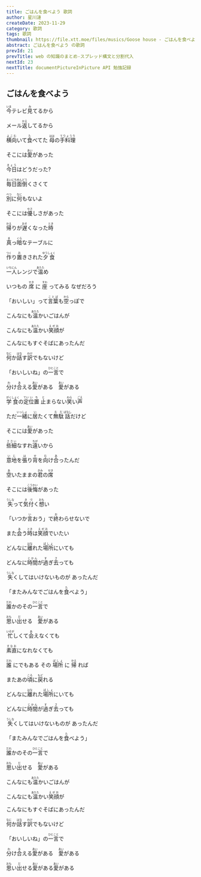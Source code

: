 ```yaml
---
title: ごはんを食べよう 歌詞
author: 星川漣
createDate: 2023-11-29
category: 歌詞
tags: 歌詞
thumbnail: https://file.xtt.moe/files/musics/Goose house - ごはんを食べよう.webp
abstract: ごはんを食べよう の歌詞
prevId: 21
prevTitle: web の知識のまとめ-スプレッド構文と分割代入
nextId: 23
nextTitle: documentPictureInPicture API 勉強記録
---
```


## ごはんを食べよう

<p class='lrc-lang-ja'><ruby>今<rt>いま</rt></ruby>テレビ<ruby>見<rt>み</rt></ruby>てるから</p>

<p class='lrc-lang-ja'>メール<ruby>返<rt>かえ</rt></ruby>してるから</p>

<p class='lrc-lang-ja'><ruby>横向<rt>よこむ</rt></ruby>いて<ruby>食<rt>た</rt></ruby>べてた <ruby>母<rt>はは</rt></ruby>の<ruby>手料理<rt>てりょうり</rt></ruby></p>

<p class='lrc-lang-ja'>そこには<ruby>愛<rt>あい</rt></ruby>があった</p>

<p class='lrc-lang-ja'><ruby>今日<rp>(</rp><rt>きょう</rt><rp>)</rp></ruby>はどうだった?</p>

<p class='lrc-lang-ja'><ruby>毎日<rp>(</rp><rt>まいにち</rt><rp>)</rp></ruby><ruby>面倒<rp>(</rp><rt>めんどう</rt><rp>)</rp></ruby>くさくて</p>

<p class='lrc-lang-ja'><ruby>別<rp>(</rp><rt>べつ</rt><rp>)</rp></ruby>に<ruby>何<rp>(</rp><rt>なに</rt><rp>)</rp></ruby>もないよ</p>

<p class='lrc-lang-ja'>そこには<ruby>優<rp>(</rp><rt>やさ</rt><rp>)</rp></ruby>しさがあった</p>

<p class='lrc-lang-ja'><ruby>帰<rp>(</rp><rt>かえ</rt><rp>)</rp></ruby>りが<ruby>遅<rp>(</rp><rt>おそ</rt><rp>)</rp></ruby>くなった<ruby>時<rp>(</rp><rt>とき</rt><rp>)</rp></ruby></p>

<p class='lrc-lang-ja'><ruby>真<rp>(</rp><rt>ま</rt><rp>)</rp></ruby>っ<ruby>暗<rp>(</rp><rt>くら</rt><rp>)</rp></ruby>なテーブルに</p>

<p class='lrc-lang-ja'><ruby>作<rp>(</rp><rt>つく</rt><rp>)</rp></ruby>り<ruby>置<rp>(</rp><rt>お</rt><rp>)</rp></ruby>きされた<ruby>夕食<rp>(</rp><rt>ゆうしょく</rt><rp>)</rp></ruby></p>

<p class='lrc-lang-ja'><ruby>一<rp>(</rp><rt>いち</rt><rp>)</rp></ruby><ruby>人<rp>(</rp><rt>にん</rt><rp>)</rp></ruby>レンジで<ruby>温<rp>(</rp><rt>あたた</rt><rp>)</rp></ruby>め</p>

<p class='lrc-lang-ja'>いつもの <ruby> 席<rp>(</rp> <rt>せき</rt> <rp>)</rp> </ruby> に <ruby> 座<rp>(</rp> <rt>すわ</rt> <rp>)</rp> </ruby> ってみる なぜだろう</p>

<p class='lrc-lang-ja'>「おいしい」って<ruby>言葉<rp>(</rp><rt>ことば</rt><rp>)</rp></ruby>も<ruby>空<rp>(</rp><rt>から</rt><rp>)</rp></ruby>っぽで</p>

<p class='lrc-lang-ja'>こんなにも<ruby>温<rp>(</rp><rt>あたた</rt><rp>)</rp></ruby>かいごはんが</p>

<p class='lrc-lang-ja'>こんなにも<ruby>温<rp>(</rp><rt>あたた</rt><rp>)</rp></ruby>かい<ruby>笑顔<rp>(</rp><rt>えがお</rt><rp>)</rp></ruby>が</p>

<p class='lrc-lang-ja'>こんなにもすぐそばにあったんだ</p>

<p class='lrc-lang-ja'><ruby>何<rp>(</rp><rt>なに</rt><rp>)</rp></ruby>か<ruby>話<rp>(</rp><rt>はな</rt><rp>)</rp></ruby>す<ruby>訳<rp>(</rp><rt>わけ</rt><rp>)</rp></ruby>でもないけど</p>

<p class='lrc-lang-ja'>「おいしいね」の<ruby>一言<rp>(</rp><rt>ひとこと</rt><rp>)</rp></ruby>で</p>

<p class='lrc-lang-ja'><ruby>分<rp>(</rp><rt>わ</rt><rp>)</rp></ruby>け<ruby>合<rp>(</rp><rt>あ</rt><rp>)</rp></ruby>える<ruby>愛<rp>(</rp><rt>あい</rt><rp>)</rp></ruby>がある　<ruby>愛<rp>(</rp><rt>あい</rt><rp>)</rp></ruby>がある</p>

<p class='lrc-lang-ja'><ruby>学<rp>(</rp><rt>がく</rt><rp>)</rp></ruby><ruby>食<rp>(</rp><rt>しょく</rt><rp>)</rp></ruby>の<ruby>定<rp>(</rp><rt>てい</rt><rp>)</rp></ruby><ruby>位置<rp>(</rp><rt>いち</rt><rp>)</rp></ruby> <ruby>止<rp>(</rp><rt>と</rt><rp>)</rp></ruby>まらない<ruby>笑<rp>(</rp><rt>わら</rt><rp>)</rp></ruby>い<ruby>声<rp>(</rp><rt>ごえ</rt><rp>)</rp></ruby></p>

<p class='lrc-lang-ja'>ただ<ruby>一緒<rp>(</rp><rt>いっしょ</rt><rp>)</rp></ruby>に<ruby>居<rp>(</rp><rt>い</rt><rp>)</rp></ruby>たくて<ruby>無駄<rp>(</rp><rt>むだ</rt><rp>)</rp></ruby><ruby>話<rp>(</rp><rt>ばなし</rt><rp>)</rp></ruby>だけど</p>

<p class='lrc-lang-ja'>そこには<ruby>愛<rp>(</rp><rt>あい</rt><rp>)</rp></ruby>があった</p>

<p class='lrc-lang-ja'><ruby>些細<rp>(</rp><rt>ささい</rt><rp>)</rp></ruby>なすれ<ruby>違<rp>(</rp><rt>ちが</rt><rp>)</rp></ruby>いから</p>

<p class='lrc-lang-ja'><ruby>意地<rp>(</rp><rt>いじ</rt><rp>)</rp></ruby>を<ruby>張<rp>(</rp><rt>は</rt><rp>)</rp></ruby>り<ruby>背<rp>(</rp><rt>せ</rt><rp>)</rp></ruby>を<ruby>向<rp>(</rp><rt>む</rt><rp>)</rp></ruby>け<ruby>合<rp>(</rp><rt>あ</rt><rp>)</rp></ruby>ったんだ</p>

<p class='lrc-lang-ja'><ruby>空<rp>(</rp><rt>あ</rt><rp>)</rp></ruby>いたままの<ruby>君<rp>(</rp><rt>きみ</rt><rp>)</rp></ruby>の<ruby>席<rp>(</rp><rt>せき</rt><rp>)</rp></ruby></p>

<p class='lrc-lang-ja'>そこには<ruby>後悔<rp>(</rp><rt>こうかい</rt><rp>)</rp></ruby>があった</p>

<p class='lrc-lang-ja'><ruby>失<rp>(</rp><rt>うしな</rt><rp>)</rp></ruby>って<ruby>気付<rp>(</rp><rt>きづ</rt><rp>)</rp></ruby>く<ruby>想<rp>(</rp><rt>おも</rt><rp>)</rp></ruby>い</p>

<p class='lrc-lang-ja'>「いつか<ruby>言<rp>(</rp><rt>い</rt><rp>)</rp></ruby>おう」で<ruby>終<rp>(</rp><rt>お</rt><rp>)</rp></ruby>わらせないで</p>

<p class='lrc-lang-ja'>また<ruby>会<rp>(</rp><rt>あ</rt><rp>)</rp></ruby>う<ruby>時<rp>(</rp><rt>とき</rt><rp>)</rp></ruby>は<ruby>笑顔<rp>(</rp><rt>えがお</rt><rp>)</rp></ruby>でいたい</p>

<p class='lrc-lang-ja'>どんなに<ruby>離<rp>(</rp><rt>はな</rt><rp>)</rp></ruby>れた<ruby>場所<rp>(</rp><rt>ばしょ</rt><rp>)</rp></ruby>にいても</p>

<p class='lrc-lang-ja'>どんなに<ruby>時間<rp>(</rp><rt>じかん</rt><rp>)</rp></ruby>が<ruby>過<rp>(</rp><rt>す</rt><rp>)</rp></ruby>ぎ<ruby>去<rp>(</rp><rt>さ</rt><rp>)</rp></ruby>っても</p>

<p class='lrc-lang-ja'><ruby>失<rp>(</rp><rt>うしな</rt><rp>)</rp></ruby>くしてはいけないものが あったんだ</p>

<p class='lrc-lang-ja'>「またみんなでごはんを<ruby>食<rp>(</rp><rt>た</rt><rp>)</rp></ruby>べよう」</p>

<p class='lrc-lang-ja'><ruby>誰<rp>(</rp><rt>だれ</rt><rp>)</rp></ruby>かのその<ruby>一言<rp>(</rp><rt>ひとこと</rt><rp>)</rp></ruby>で</p>

<p class='lrc-lang-ja'><ruby>思<rp>(</rp><rt>おも</rt><rp>)</rp></ruby>い<ruby>出<rp>(</rp><rt>だ</rt><rp>)</rp></ruby>せる　<ruby>愛<rp>(</rp><rt>あい</rt><rp>)</rp></ruby>がある</p>

<p class='lrc-lang-ja'><ruby>忙<rp>(</rp><rt>いそが</rt><rp>)</rp></ruby>しくて<ruby>会<rp>(</rp><rt>あ</rt><rp>)</rp></ruby>えなくても</p>

<p class='lrc-lang-ja'><ruby>素直<rp>(</rp><rt>すなお</rt><rp>)</rp></ruby>になれなくても</p>

<p class='lrc-lang-ja'><ruby> 誰<rp>(</rp> <rt>だれ</rt> <rp>)</rp> </ruby> にでもある その <ruby> 場所<rp>(</rp> <rt>ばしょ</rt> <rp>)</rp> </ruby> に <ruby> 帰<rp>(</rp> <rt>かえ</rt> <rp>)</rp> </ruby> れば</p>

<p class='lrc-lang-ja'>またあの<ruby>頃<rp>(</rp><rt>ころ</rt><rp>)</rp></ruby>に<ruby>戻<rp>(</rp><rt>もど</rt><rp>)</rp></ruby>れる</p>

<p class='lrc-lang-ja'>どんなに<ruby>離<rp>(</rp><rt>はな</rt><rp>)</rp></ruby>れた<ruby>場所<rp>(</rp><rt>ばしょ</rt><rp>)</rp></ruby>にいても</p>

<p class='lrc-lang-ja'>どんなに<ruby>時間<rp>(</rp><rt>じかん</rt><rp>)</rp></ruby>が<ruby>過<rp>(</rp><rt>す</rt><rp>)</rp></ruby>ぎ<ruby>去<rp>(</rp><rt>さ</rt><rp>)</rp></ruby>っても</p>

<p class='lrc-lang-ja'><ruby>失<rp>(</rp><rt>うしな</rt><rp>)</rp></ruby>くしてはいけないものが あったんだ</p>

<p class='lrc-lang-ja'>「またみんなでごはんを<ruby>食<rp>(</rp><rt>た</rt><rp>)</rp></ruby>べよう」</p>

<p class='lrc-lang-ja'><ruby>誰<rp>(</rp><rt>だれ</rt><rp>)</rp></ruby>かのその<ruby>一言<rp>(</rp><rt>ひとこと</rt><rp>)</rp></ruby>で</p>

<p class='lrc-lang-ja'><ruby>思<rp>(</rp><rt>おも</rt><rp>)</rp></ruby>い<ruby>出<rp>(</rp><rt>だ</rt><rp>)</rp></ruby>せる　<ruby>愛<rp>(</rp><rt>あい</rt><rp>)</rp></ruby>がある</p>

<p class='lrc-lang-ja'>こんなにも<ruby>温<rp>(</rp><rt>あたた</rt><rp>)</rp></ruby>かいごはんが</p>

<p class='lrc-lang-ja'>こんなにも<ruby>温<rp>(</rp><rt>あたた</rt><rp>)</rp></ruby>かい<ruby>笑顔<rp>(</rp><rt>えがお</rt><rp>)</rp></ruby>が</p>

<p class='lrc-lang-ja'>こんなにもすぐそばにあったんだ</p>

<p class='lrc-lang-ja'><ruby>何<rp>(</rp><rt>なに</rt><rp>)</rp></ruby>か<ruby>話<rp>(</rp><rt>はな</rt><rp>)</rp></ruby>す<ruby>訳<rp>(</rp><rt>わけ</rt><rp>)</rp></ruby>でもないけど</p>

<p class='lrc-lang-ja'>「おいしいね」の<ruby>一言<rp>(</rp><rt>ひとこと</rt><rp>)</rp></ruby>で</p>

<p class='lrc-lang-ja'><ruby>分<rp>(</rp><rt>わ</rt><rp>)</rp></ruby>け<ruby>合<rp>(</rp><rt>あ</rt><rp>)</rp></ruby>える<ruby>愛<rp>(</rp><rt>あい</rt><rp>)</rp></ruby>がある　<ruby>愛<rp>(</rp><rt>あい</rt><rp>)</rp></ruby>がある</p>

<p class='lrc-lang-ja'><ruby>思<rp>(</rp><rt>おも</rt><rp>)</rp></ruby>い<ruby>出<rp>(</rp><rt>だ</rt><rp>)</rp></ruby>せる<ruby>愛<rp>(</rp><rt>あい</rt><rp>)</rp></ruby>がある<ruby>愛<rp>(</rp><rt>あい</rt><rp>)</rp></ruby>がある</p>
